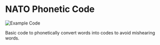 # NATO Phonetic Code

![Example Code](https://user-images.githubusercontent.com/46517096/149672638-e7d81c7d-589a-414d-bdd8-f1fe13d29c31.png)

Basic code to phonetically convert words into codes to avoid mishearing words.
